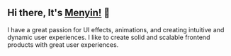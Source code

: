 ## Hi there, It's [Menyin!](https://menyinchang.com) 👋

I have a great passion for UI effects, animations, and creating intuitive and dynamic user experiences. I like to create solid and scalable frontend products with great user experiences.
